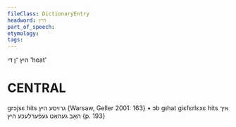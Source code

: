 ```yaml
---
fileClass: DictionaryEntry
headword: היץ
part_of_speech: 
etymology: 
tags: 
---
```

היץ
־ן
די
'heat'

CENTRAL
========

grɔjsɛ hits גרויסע היץ {Warsaw, Geller 2001: 163}
	•	ɔb gᵻhat giɛfɛrlɛxɛ hits איך האָב געהאַט געפֿערלעכע היץ {p. 193}
